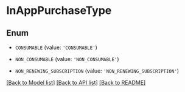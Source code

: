 # InAppPurchaseType


## Enum

* `CONSUMABLE` (value: `'CONSUMABLE'`)

* `NON_CONSUMABLE` (value: `'NON_CONSUMABLE'`)

* `NON_RENEWING_SUBSCRIPTION` (value: `'NON_RENEWING_SUBSCRIPTION'`)

[[Back to Model list]](../README.md#documentation-for-models) [[Back to API list]](../README.md#documentation-for-api-endpoints) [[Back to README]](../README.md)


